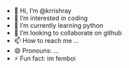 - 👋 Hi, I’m @krrishray
- 👀 I’m interested in coding
- 🌱 I’m currently learning python
- 💞️ I’m looking to collaborate on github
- 📫 How to reach me ...
- 😄 Pronouns: ...
- ⚡ Fun fact: im femboi

<!---
krrishray/krrishray is a ✨ special ✨ repository because its `README.md` (this file) appears on your GitHub profile.
You can click the Preview link to take a look at your changes.
--->
